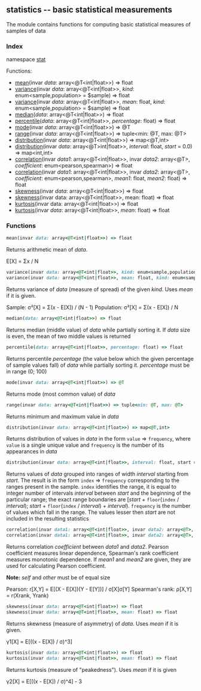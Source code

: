 ## statistics -- basic statistical measurements

The module contains functions for computing basic statistical measures of samples of data

### Index
namespace [stat](#std)

Functions:
- [mean](#mean)(invar _data_: array&lt;@T&lt;int|float&gt;&gt;) => float
- [variance](#variance)(invar _data_: array&lt;@T&lt;int|float&gt;&gt;, _kind_: enum&lt;sample,population&gt; = $sample) => float
- [variance](#variance)(invar _data_: array&lt;@T&lt;int|float&gt;&gt;, _mean_: float, _kind_: enum&lt;sample,population&gt; = $sample) => float
- [median](#median)(_data_: array&lt;@T&lt;int|float&gt;&gt;) => float
- [percentile](#percentile)(_data_: array&lt;@T&lt;int|float&gt;&gt;, _percentage_: float) => float
- [mode](#mode)(invar _data_: array&lt;@T&lt;int|float&gt;&gt;) => @T
- [range](#range)(invar _data_: array&lt;@T&lt;int|float&gt;&gt;) => tuple&lt;min: @T, max: @T&gt;
- [distribution](#distribution1)(invar _data_: array&lt;@T&lt;int|float&gt;&gt;) => map&lt;@T,int&gt;
- [distribution](#distribution2)(invar _data_: array&lt;@T&gt;int|float&gt;&gt;, _interval_: float, _start_ = 0.0) => map&lt;int,int&gt;
- [correlation](#correlation)(invar _data1_: array&lt;@T&lt;int|float&gt;&gt;, invar _data2_: array&lt;@T&gt;, _coefficient_: enum&lt;pearson,spearman&gt;) => float
- [correlation](#correlation)(invar _data1_: array&lt;@T&lt;int|float&gt;&gt;, invar _data2_: array&lt;@T&gt;, _coefficient_: enum&lt;pearson,spearman&gt;, _mean1_: float, _mean2_: float) => float
- [skewness](#skewness)(invar _data_: array&lt;@T&lt;int|float&gt;&gt;) => float
- [skewness](#skewness)(invar data: array&lt;@T&lt;int|float&gt;&gt;, mean: float) => float
- [kurtosis](#kurtosis)(invar data: array&lt;@T&lt;int|float&gt;&gt;) => float
- [kurtosis](#kurtosis)(invar _data_: array&lt;@T&lt;int|float&gt;&gt;, _mean_: float) => float

<a name="stat"></a>
### Functions
<a name="mean"></a>
```ruby
mean(invar data: array<@T<int|float>>) => float
```
Returns arithmetic mean of *data*.

E[X] = Σx / N
<a name="variance"></a>
```ruby
variance(invar data: array<@T<int|float>>, kind: enum<sample,population> = $sample) => float
variance(invar data: array<@T<int|float>>, mean: float, kind: enum<sample,population> = $sample) => float
```
Returns variance of *data* (measure of spread) of the given *kind*. Uses *mean* if it is given.

Sample:		σ²[X] = Σ(x - E[X]) / (N - 1)
Population:	σ²[X] = Σ(x - E[X]) / N
<a name="median"></a>
```ruby
median(data: array<@T<int|float>>) => float
```
Returns median (middle value) of *data* while partially sorting it. If *data* size is even, the mean of two middle values is returned
<a name="percentile"></a>
```ruby
percentile(data: array<@T<int|float>>, percentage: float) => float
```
Returns percentile *percentage* (the value below which the given percentage of sample values fall) of *data* while partially sorting it. *percentage* must be
in range (0; 100)
<a name="mode"></a>
```ruby
mode(invar data: array<@T<int|float>>) => @T
```
Returns mode (most common value) of *data*
<a name="range"></a>
```ruby
range(invar data: array<@T<int|float>>) => tuple<min: @T, max: @T>
```
Returns minimum and maximum value in *data*
<a name="distribution1"></a>
```ruby
distribution(invar data: array<@T<int|float>>) => map<@T,int>
```
Returns distribution of values in *data* in the form `value` => `frequency`, where `value` is a single unique value and `frequency` is the number of its appearances
in *data*
<a name="distribution2"></a>
```ruby
distribution(invar data: array<@T<int|float>>, interval: float, start = 0.0) => map<int,int>
```
Returns values of *data* grouped into ranges of width *interval* starting from *start*. The result is in the form `index` => `frequency` corresponding to the ranges
present in the sample. `index` identifies the range, it is equal to integer number of intervals *interval* between *start* and the beginning of the particular range;
the exact range boundaries are [*start* + `floor`(`index` / *interval*); *start* + `floor`(`index` / *interval*) + *interval*). `frequency` is the number of values
which fall in the range. The values lesser then *start* are not included in the resulting statistics
<a name="correlation"></a>
```ruby
correlation(invar data1: array<@T<int|float>>, invar data2: array<@T>, coefficient: enum<pearson,spearman>) => float
correlation(invar data1: array<@T<int|float>>, invar data2: array<@T>, coefficient: enum<pearson,spearman>, mean1: float, mean2: float) => float
```
Returns correlation *coefficient* between *data1* and *data2*. Pearson coefficient measures linear dependence, Spearman's rank coefficient measures monotonic dependence.
If *mean1* and *mean2* are given, they are used for calculating Pearson coefficient.

**Note:** *self* and *other* must be of equal size

Pearson:			r[X,Y] = E[(X - E[X])(Y - E[Y])] / σ[X]σ[Y]
Spearman's rank:	ρ[X,Y] = r(Xrank, Yrank)
<a name="skewness"></a>
```ruby
skewness(invar data: array<@T<int|float>>) => float
skewness(invar data: array<@T<int|float>>, mean: float) => float
```
Returns skewness (measure of asymmetry) of *data*. Uses *mean* if it is given.

γ1[X] = E[((x - E[X]) / σ)^3]
<a name="kurtosis"></a>
```ruby
kurtosis(invar data: array<@T<int|float>>) => float
kurtosis(invar data: array<@T<int|float>>, mean: float) => float
```
Returns kurtosis (measure of "peakedness"). Uses *mean* if it is given

γ2[X] = E[((x - E[X]) / σ)^4] - 3

